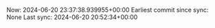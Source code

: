 Now: 2024-06-20 23:37:38.939955+00:00 Earliest commit since sync: None Last sync: 2024-06-20 20:52:34+00:00
